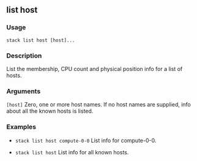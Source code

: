 ## list host

### Usage

`stack list host [host]...`

### Description

List the membership, CPU count and physical position info for
	a list of hosts.

### Arguments

`[host]`
Zero, one or more host names. If no host names are supplied, info about
	all the known hosts is listed.


### Examples

* `stack list host compute-0-0`
   List info for compute-0-0.

* `stack list host`
   List info for all known hosts.



